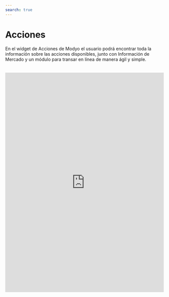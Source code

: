 ```yaml
---
search: true
---
```


# Acciones

En el widget de Acciones de Modyo el usuario podrá encontrar toda la información sobre las acciones disponibles, junto con Información de Mercado y un módulo para transar en línea de manera ágil y simple.

<iframe src="https://widgets-es.modyo.com/inversiones/acciones" width="100%" height="700px" frameBorder="0"  style="overflow:auto;margin-top:20px;"/>

| Funcionalidad | Descripción |
| -----| -----|
| Layout de Acciones | Muestra el conjunto de acciones transables disponibles. Muestra un listado con las operaciones en tránsito asociadas a las acciones. Muestra la información de mercado para una Acción específica. Permite cancelar operaciones en tránsito, de ser necesario. |
| Información de Mercado | Muestra la información disponible para la acción, como la evolución, las puntas de mercado, monto transado, último precio y posibles documentos específicos de la institución. Permite comprar o vender una acción seleccionada. |
| Compra de Acciones | Permite realizar la compra de la acción seleccionada, definiendo la cuenta de inversión, la cantidad de acciones, el monto máximo al que se desea comprar, y el tiempo de duración de la orden. |
| Venta de Acciones | Permite realizar la venta de la acción seleccionada, definiendo la cuenta de inversión, la cantidad de acciones que se desean vender y el precio mínimo de venta. |